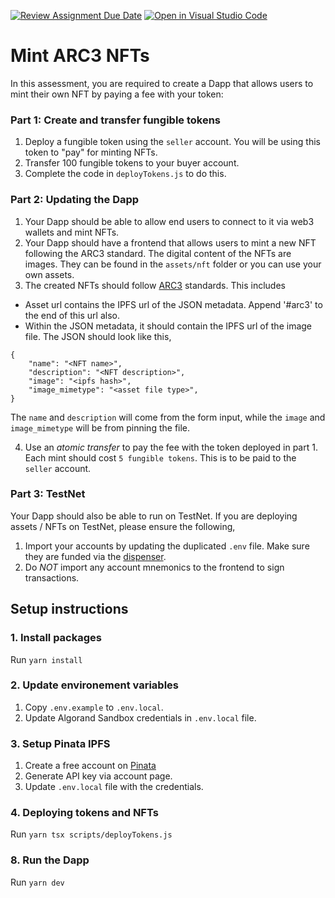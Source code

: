 [![Review Assignment Due Date](https://classroom.github.com/assets/deadline-readme-button-22041afd0340ce965d47ae6ef1cefeee28c7c493a6346c4f15d667ab976d596c.svg)](https://classroom.github.com/a/OSbSZWub)
[![Open in Visual Studio Code](https://classroom.github.com/assets/open-in-vscode-2e0aaae1b6195c2367325f4f02e2d04e9abb55f0b24a779b69b11b9e10269abc.svg)](https://classroom.github.com/online_ide?assignment_repo_id=16416044&assignment_repo_type=AssignmentRepo)
# Mint ARC3 NFTs
In this assessment, you are required to create a Dapp that allows users to mint their own NFT by paying a fee with your token:

### Part 1: Create and transfer fungible tokens
1. Deploy a fungible token using the `seller` account. You will be using this token to "pay" for minting NFTs.
2. Transfer 100 fungible tokens to your buyer account.
3. Complete the code in `deployTokens.js` to do this.

### Part 2: Updating the Dapp
1. Your Dapp should be able to allow end users to connect to it via web3 wallets and mint NFTs.
2. Your Dapp should have a frontend that allows users to mint a new NFT following the ARC3 standard. The digital content of the NFTs are images. They can be found in the `assets/nft` folder or you can use your own assets.
3. The created NFTs should follow [ARC3](https://github.com/algorandfoundation/ARCs/blob/main/ARCs/arc-0003.md) standards. This includes

- Asset url contains the IPFS url of the JSON metadata. Append '#arc3' to the end of this url also.
- Within the JSON metadata, it should contain the IPFS url of the image file. The JSON should look like this,
```
{
    "name": "<NFT name>",
    "description": "<NFT description>",
    "image": "<ipfs hash>",
    "image_mimetype": "<asset file type>",
}
```

The `name` and `description` will come from the form input, while the `image` and `image_mimetype` will be from pinning the file.

4. Use an _atomic transfer_ to pay the fee with the token deployed in part 1. Each mint should cost `5 fungible tokens`. This is to be paid to the `seller` account.

### Part 3: TestNet
Your Dapp should also be able to run on TestNet. If you are deploying assets / NFTs on TestNet, please ensure the following,

1. Import your accounts by updating the duplicated `.env` file. Make sure they are funded via the [dispenser](https://bank.testnet.algorand.network/).
2. Do *NOT* import any account mnemonics to the frontend to sign transactions.

## Setup instructions

### 1. Install packages
Run `yarn install`

### 2. Update environement variables
1. Copy `.env.example` to `.env.local`.
2. Update Algorand Sandbox credentials in `.env.local` file.

### 3. Setup Pinata IPFS
1. Create a free account on [Pinata](https://www.pinata.cloud/)
2. Generate API key via account page.
3. Update `.env.local` file with the credentials.

### 4. Deploying tokens and NFTs
Run `yarn tsx scripts/deployTokens.js`

### 8. Run the Dapp
Run `yarn dev`
